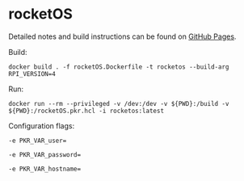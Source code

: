 # rocketOS

Detailed notes and build instructions can be found on [GitHub Pages](https://tnagyzambo.github.io/rocketOS/rocketOS.html).

Build:

`docker build . -f rocketOS.Dockerfile -t rocketos --build-arg RPI_VERSION=4` 

Run:

`docker run --rm --privileged -v /dev:/dev -v ${PWD}:/build -v ${PWD}:/rocketOS.pkr.hcl -i rocketos:latest`

Configuration flags:

`-e PKR_VAR_user=`

`-e PKR_VAR_password=`

`-e PKR_VAR_hostname=`
